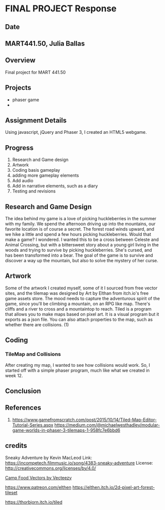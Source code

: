 
# FINAL PROJECT Response
## Date
## MART441.50, Julia Ballas


## Overview

Final project for MART 441.50

## Projects

- phaser game
-

## Assignment Details

Using javascript, jQuery and Phaser 3, I created an HTML5 webgame.

## Progress

1. Research and Game design
2. Artwork
3. Coding basis gameplay
4. adding more gameplay elements
5. Add audio
6. Add in narrative elements, such as a diary
7. Testing and revisions

## Research and Game Design

The idea behind my game is a love of picking huckleberries in the summer with my family. We spend the afternoon driving up into the mountains, our favorite location is of course a secret. The forest road winds upward, and we hike a little and spend a few hours picking huckleberries. Would that make a game? I wondered. I wanted this to be a cross between Celeste and Animal Crossing, but with a bittersweet story about a young girl living in the woods and trying to survive by picking huckleberries. She's cursed, and has been transformed into a bear. The goal of the game is to survive and discover a way up the mountain, but also to solve the mystery of her curse.

## Artwork

Some of the artwork I created myself, some of it I sourced from free vector sites, and the tilemap was designed by Art by Elthan from itch.io's free game assets store. The mood needs to capture the adventurous spirit of the game, since you'll be climbing a mountain, on an RPG like map. There's cliffs and a river to cross and a mountaintop to reach. Tiled is a program that allows you to make maps based on pixel art. It is a visual program but it exports as a json file. You can also attach properties to the map, such as whether there are collisions. (1)

## Coding

### TileMap and Collisions
 After creating my map, I wanted to see how collisions would work. So, I started off with a simple phaser program, much like what we created in week 12. 



## Conclusion

## References
1) https://www.gamefromscratch.com/post/2015/10/14/Tiled-Map-Editor-Tutorial-Series.aspx
https://medium.com/@michaelwesthadley/modular-game-worlds-in-phaser-3-tilemaps-1-958fc7e6bbd6

## credits
Sneaky Adventure by Kevin MacLeod
Link: https://incompetech.filmmusic.io/song/4383-sneaky-adventure
License: http://creativecommons.org/licenses/by/4.0/

<a href="https://www.vecteezy.com/free-vector/camp-food">Camp Food Vectors by Vecteezy</a>

https://www.patreon.com/elthen
https://elthen.itch.io/2d-pixel-art-forest-tileset

https://thorbjorn.itch.io/tiled
